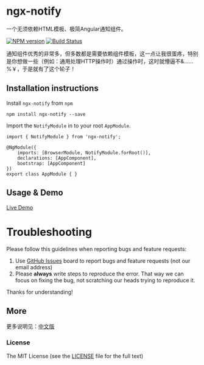 # ngx-notify
一个无须依赖HTML模板、极简Angular通知组件。

[![NPM version](https://img.shields.io/npm/v/ngx-notify.svg)](https://www.npmjs.com/package/ngx-notify)
[![Build Status](https://travis-ci.org/cipchk/ngx-notify.svg?branch=master)](https://travis-ci.org/cipchk/ngx-notify)

通知组件优秀的非常多，但多数都是需要依赖组件模板，这一点让我很蛋疼，特别是你想做一些（例如：通用处理HTTP操作时）通过操作时，这时就懵逼不&……%￥，于是就有了这个轮子！

## Installation instructions

Install `ngx-notify` from `npm`

```
npm install ngx-notify --save
```

Import the `NotifyModule` in to your root `AppModule`.

```
import { NotifyModule } from 'ngx-notify';

@NgModule({
    imports: [BrowserModule, NotifyModule.forRoot()],
    declarations: [AppComponent],
    bootstrap: [AppComponent]
})
export class AppModule { }
```

## Usage & Demo

[Live Demo](https://cipchk.github.io/ngx-notify/)

# Troubleshooting

Please follow this guidelines when reporting bugs and feature requests:

1. Use [GitHub Issues](https://cipchk.github.io/ngx-notify/issues) board to report bugs and feature requests (not our email address)
2. Please **always** write steps to reproduce the error. That way we can focus on fixing the bug, not scratching our heads trying to reproduce it.

Thanks for understanding!

## More

更多说明见：[中文版](https://cipchk.github.io/ngx-notify/blob/master/README-CN.md)

### License

The MIT License (see the [LICENSE](https://cipchk.github.io/ngx-notify/blob/master/LICENSE) file for the full text)
